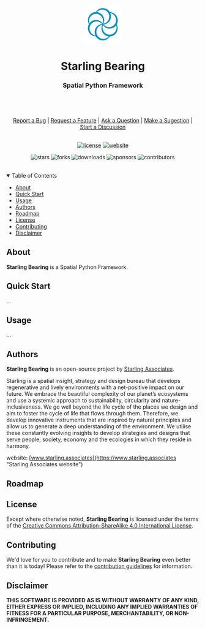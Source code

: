 <header>
<p align="center">
    <img src=".github/images/starling_bearing_logo.png" width="20%" height="20%" alt="Starling Bearing Logo">
</p>
<h1 align='center' style='border-bottom: none;'>Starling Bearing</h1>
<h3 align='center'>Spatial Python Framework</h3>
</header>

<br/>

<div align="center">
  <a href="https://github.com/starling-cloud/bearing/issues/new?assignees=&labels=Needs%3A+Triage+%3Amag%3A%2Ctype%3Abug-suspected&template=bug_report.yml">Report a Bug</a>
  |
  <a href="https://github.com/starling-cloud/bearing/issues/new?assignees=&labels=Needs%3A+Triage+%3Amag%3A%2Ctype%3Afeature-request%2CHelp+wanted+%F0%9F%AA%A7&template=feature_request.yml">Request a Feature</a>
  |
  <a href="https://github.com/starling-cloud/bearing/issues/new?assignees=&labels=Needs%3A+Triage+%3Amag%3A%2Ctype%3Aquestion&template=question.yml">Ask a Question</a>
  |
  <a href="https://github.com/starling-cloud/bearing/issues/new?assignees=&labels=Needs%3A+Triage+%3Amag%3A%2Ctype%3Aenhancement&template=suggestion.yml">Make a Sugestion</a>
  |
  <a href="https://github.com/starling-cloud/bearing/discussions">Start a Discussion</a>
</div>

<br/>

<div align="center">

[![license](https://img.shields.io/github/license/starling-cloud/bearing?color=green&label=license&style=flat-square)](LICENSE.txt)
[![website](https://img.shields.io/website?color=blue&down_color=red&down_message=offline&label=website&style=flat-square&up_color=green&up_message=online&url=https%3A%2F%2Fwww.starling.associates)](https://www.starling.associates)

![stars](https://img.shields.io/github/stars/starling-cloud/bearing?color=blue&label=stars&style=flat-square)
![forks](https://img.shields.io/github/forks/starling-cloud/bearing?color=blue&label=forks&style=flat-square)
![downloads](https://img.shields.io/github/downloads/starling-cloud/bearing/total?color=blue&label=downloads&style=flat-square)
![sponsors](https://img.shields.io/github/sponsors/starling-cloud?color=blue&label=sponsors&style=flat-square)
![contributors](https://img.shields.io/github/contributors/starling-cloud/bearing?color=blue&label=contributors&style=flat-square)

</div>

<br/>

<details open="open">
<summary>Table of Contents</summary>

- [About](#about)
- [Quick Start](#quick-start)
- [Usage](#usage)
- [Authors](#authors)
- [Roadmap](#roadmap)
- [License](#license)
- [Contributing](#contributing)
- [Disclaimer](#disclaimer)

</details>


## About


**Starling Bearing** is a Spatial Python Framework.



## Quick Start

...


## Usage

...



## Authors

**Starling Bearing** is an open-source project by [Starling Associates](https://www.starling.associates "Starling Associates website").

Starling is a spatial insight, strategy and design bureau that develops regenerative and lively environments with a net-positive impact on our future. We embrace the beautiful complexity of our planet’s ecosystems and use a systemic approach to sustainability, circularity and nature-inclusiveness. We go well beyond the life cycle of the places we design and aim to foster the cycle of life that flows through them. Therefore, we develop innovative instruments that are inspired by natural principles and allow us to generate a deep understanding of the environment. We utilise these constantly evolving insights to develop strategies and designs that serve people, society, economy and the ecologies in which they reside in harmony.

website: [www.starling.associates](https://www.starling.associates "Starling Associates website")


## Roadmap


## License

Except where otherwise noted, **Starling Bearing** is licensed under the terms of the [Creative Commons Attribution-ShareAlike 4.0 International License](https://creativecommons.org/licenses/by-sa/4.0/ "Creative Commons Attribution-ShareAlike 4.0 International License").


## Contributing

We'd love for you to contribute and to make **Starling Bearing** even better than it is today!
Please refer to the [contribution guidelines](CONTRIBUTING.md) for information.


## Disclaimer

**THIS SOFTWARE IS PROVIDED AS IS WITHOUT WARRANTY OF ANY KIND, EITHER EXPRESS OR IMPLIED, INCLUDING ANY IMPLIED WARRANTIES OF FITNESS FOR A PARTICULAR PURPOSE, MERCHANTABILITY, OR NON-INFRINGEMENT.**
